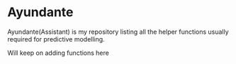 # Ayundante
Ayundante(Assistant) is my repository listing all the helper functions usually required for predictive modelling.

Will keep on adding functions here